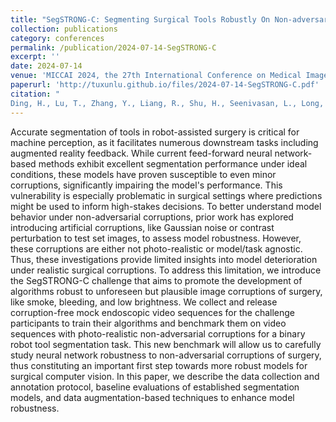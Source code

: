 ```yaml
---
title: "SegSTRONG-C: Segmenting Surgical Tools Robustly On Non-adversarial Generated Corruptions -- An EndoVis'24 Challenge"
collection: publications
category: conferences
permalink: /publication/2024-07-14-SegSTRONG-C
excerpt: ''
date: 2024-07-14
venue: 'MICCAI 2024, the 27th International Conference on Medical Image Computing and Computer Assisted Intervention'
paperurl: 'http://tuxunlu.github.io/files/2024-07-14-SegSTRONG-C.pdf'
citation: "
Ding, H., Lu, T., Zhang, Y., Liang, R., Shu, H., Seenivasan, L., Long, Y., Dou, Q., Gao, C. and Unberath, M., 2024. SegSTRONG-C: Segmenting Surgical Tools Robustly On Non-adversarial Generated Corruptions--An EndoVis' 24 Challenge. arXiv preprint arXiv:2407.11906."
---
```


Accurate segmentation of tools in robot-assisted surgery is critical for machine perception, as it facilitates numerous downstream tasks including augmented reality feedback. While current feed-forward neural network-based methods exhibit excellent segmentation performance under ideal conditions, these models have proven susceptible to even minor corruptions, significantly impairing the model's performance. This vulnerability is especially problematic in surgical settings where predictions might be used to inform high-stakes decisions. To better understand model behavior under non-adversarial corruptions, prior work has explored introducing artificial corruptions, like Gaussian noise or contrast perturbation to test set images, to assess model robustness. However, these corruptions are either not photo-realistic or model/task agnostic. Thus, these investigations provide limited insights into model deterioration under realistic surgical corruptions. To address this limitation, we introduce the SegSTRONG-C challenge that aims to promote the development of algorithms robust to unforeseen but plausible image corruptions of surgery, like smoke, bleeding, and low brightness. We collect and release corruption-free mock endoscopic video sequences for the challenge participants to train their algorithms and benchmark them on video sequences with photo-realistic non-adversarial corruptions for a binary robot tool segmentation task. This new benchmark will allow us to carefully study neural network robustness to non-adversarial corruptions of surgery, thus constituting an important first step towards more robust models for surgical computer vision. In this paper, we describe the data collection and annotation protocol, baseline evaluations of established segmentation models, and data augmentation-based techniques to enhance model robustness.


